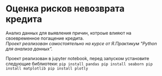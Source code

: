 # Оценка рисков невозврата кредита

Анализ данных для выявления причин, котроые влияют на своевременное погащение кредита.   
*Проект реализован самостоятельно на курсе от Я.Практикум "Python для анализа данных".*  

Проект реализован в jupyter notebook, перед запуском установите следующие библиотеки:
`
pip install pandas
pip install seaborn
pip install matplotlib
pip install plotly
`
